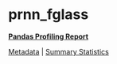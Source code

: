 # prnn_fglass

[**Pandas Profiling Report**](https://epistasislab.github.io/pmlb/profile/prnn_fglass.html)

[Metadata](metadata.yaml) | [Summary Statistics](summary_stats.tsv)

